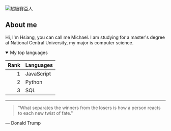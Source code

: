 <picture>
 <source media="(prefers-color-scheme: dark)" srcset="https://s.yimg.com/ny/api/res/1.2/69_6xmQfj5F4emCM39S_Kw--/YXBwaWQ9aGlnaGxhbmRlcjt3PTY0MDtoPTM2MA--/https://s.yimg.com/os/creatr-uploaded-images/2024-03/fe6a8020-e4da-11ee-aa7f-3403e51f17a0">
 <source media="(prefers-color-scheme: light)" srcset="https://truth.bahamut.com.tw/s01/202109/a527aa0cfaae4fc55832d887a328cd0e.JPG">
 <img alt="超級賽亞人" src="https://img.ltn.com.tw/Upload/ent/page/800/2015/10/12/1472901_1.jpg">
</picture>


## About me

<!-- TO DO: add more details about me later -->

Hi, I'm Hsiang, you can call me Michael. I am studying for a master's degree at National Central University, my major is computer science.

<details open>
<summary>My top languages</summary>

| Rank | Languages |
|-----:|-----------|
|     1| JavaScript|
|     2| Python    |
|     3| SQL       |

</details>

---
>"What separates the winners from the losers is how a person reacts to each new twist of fate."

— Donald Trump
